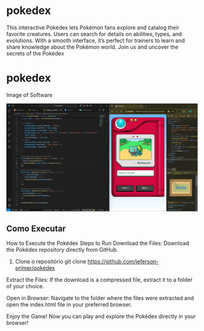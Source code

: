 # pokedex
This interactive Pokédex lets Pokémon fans explore and catalog their favorite creatures. Users can search for details on abilities, types, and evolutions. With a smooth interface, it’s perfect for trainers to learn and share knowledge about the Pokémon world. Join us and uncover the secrets of the Pokédex


# pokedex

Image of Software

![Logo do Projeto](images/software-image.png)

## Como Executar

How to Execute the Pokédex
Steps to Run
Download the Files: Download the Pokédex repository directly from GitHub.
1. Clone o repositório
   git clone https://github.com/jeferson-primer/pokedex

Extract the Files: If the download is a compressed file, extract it to a folder of your choice.

Open in Browser: Navigate to the folder where the files were extracted and open the index.html file in your preferred browser.

Enjoy the Game!
Now you can play and explore the Pokédex directly in your browser!   

